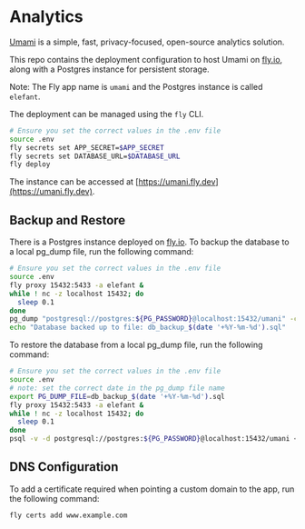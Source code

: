 # Analytics

[Umami](https://umami.is/) is a simple, fast, privacy-focused, open-source analytics solution.

This repo contains the deployment configuration to host Umami on [fly.io](https://fly.io), along with a Postgres instance for persistent storage.

Note: The Fly app name is `umami` and the Postgres instance is called `elefant`.

The deployment can be managed using the `fly` CLI.

```bash
# Ensure you set the correct values in the .env file
source .env
fly secrets set APP_SECRET=$APP_SECRET
fly secrets set DATABASE_URL=$DATABASE_URL
fly deploy
```

The instance can be accessed at [https://umani.fly.dev](https://umani.fly.dev).

## Backup and Restore

There is a Postgres instance deployed on [fly.io](https://fly.io). To backup the database to a local pg_dump file, run the following command:

```bash
# Ensure you set the correct values in the .env file
source .env
fly proxy 15432:5433 -a elefant &
while ! nc -z localhost 15432; do
  sleep 0.1
done
pg_dump "postgresql://postgres:${PG_PASSWORD}@localhost:15432/umani" -c -f db_backup_$(date '+%Y-%m-%d').sql &&
echo "Database backed up to file: db_backup_$(date '+%Y-%m-%d').sql"
```

To restore the database from a local pg_dump file, run the following command:

```bash
# Ensure you set the correct values in the .env file
source .env
# note: set the correct date in the pg_dump file name
export PG_DUMP_FILE=db_backup_$(date '+%Y-%m-%d').sql
fly proxy 15432:5433 -a elefant &
while ! nc -z localhost 15432; do
  sleep 0.1
done
psql -v -d postgresql://postgres:${PG_PASSWORD}@localhost:15432/umani < ${PG_DUMP_FILE}
```

## DNS Configuration

To add a certificate required when pointing a custom domain to the app, run the following command:

```bash
fly certs add www.example.com
```
